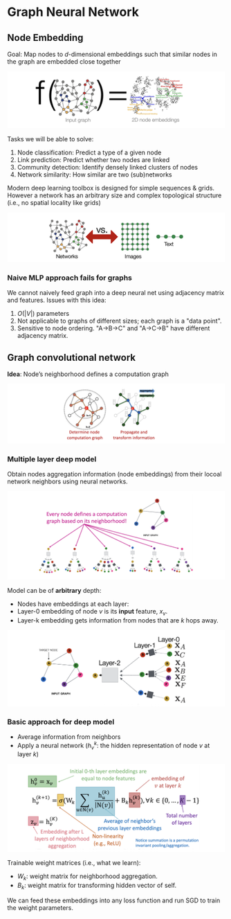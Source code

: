 # Graph Neural Network


## Node Embedding

Goal: Map nodes to $d$-dimensional embeddings such that similar nodes in the graph are embedded close together 

![](images/node_embedding.png)

Tasks we will be able to solve:
1. Node classification: Predict a type of a given node
2. Link prediction: Predict whether two nodes are linked
3. Community detection: Identify densely linked clusters of nodes
4. Network similarity: How similar are two (sub)networks

Modern deep learning toolbox is designed for simple sequences & grids. However a network has an arbitrary size and complex topological structure (i.e., no spatial locality like grids)

![](images/graph_encoder.png)

###  Naive MLP approach fails for graphs

We cannot naively feed graph into a deep neural net using adjacency matrix and features. Issues with this idea:
1. $O(|V|)$ parameters
2. Not applicable to graphs of different sizes; each graph is a "data point".
3. Sensitive to node ordering. "A->B->C" and "A->C->B" have different adjacency matrix.

## Graph convolutional network

**Idea**: Node’s neighborhood defines a computation graph

![](images/computation_graph.png)

### Multiple layer deep model

Obtain nodes aggregation information (node embeddings) from their locoal network neighbors using neural networks.

![](images/deep_model_1.png)

Model can be of **arbitrary** depth:
* Nodes have embeddings at each layer:
* Layer-0 embedding of node $v$ is its **input** feature, $x_v$.
* Layer-k embedding gets information from nodes that are $k$ hops away.

![](images/deep_model_2.png)

### Basic approach for deep model

* Average information from neighbors
* Apply a neural network ($h^k_v$: the hidden representation of node $v$ at layer $k$)

![](images/deep_model_3.png)


Trainable weight matrices (i.e., what we learn):
* $W_k$: weight matrix for neighborhood aggregation.
* $B_k$: weight matrix for transforming hidden vector of self.

We can feed these embeddings into any loss function and run SGD to train the weight parameters. 